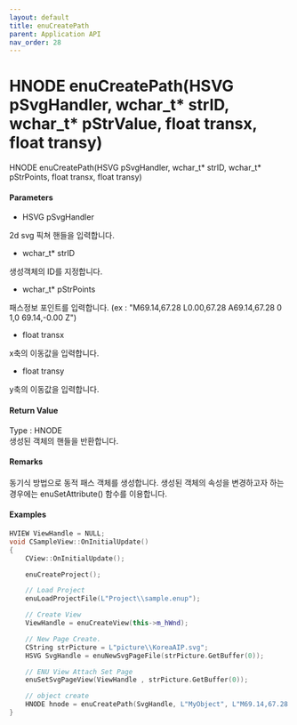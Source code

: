```yaml
---
layout: default
title: enuCreatePath
parent: Application API
nav_order: 28
---
```

# HNODE enuCreatePath\(HSVG pSvgHandler, wchar\_t\* strID, wchar\_t\* pStrValue, float transx, float transy\)

HNODE enuCreatePath\(HSVG pSvgHandler, wchar\_t\* strID, wchar\_t\* pStrPoints, float transx, float transy\)

#### Parameters

* HSVG pSvgHandler

2d svg 픽쳐 핸들을 입력합니다.

* wchar\_t\* strID

생성객체의 ID를 지정합니다.

* wchar\_t\* pStrPoints

패스정보 포인트를 입력합니다. \(ex : "M69.14,67.28 L0.00,67.28 A69.14,67.28 0 1,0 69.14,-0.00 Z"\)

* float transx

x축의 이동값을 입력합니다.

* float transy

y축의 이동값을 입력합니다.

#### Return Value

Type : HNODE  
생성된 객체의 핸들을 반환합니다.

#### Remarks

동기식 방법으로  동적 패스 객체를 생성합니다. 생성된 객체의 속성을 변경하고자 하는 경우에는 enuSetAttribute\(\) 함수를 이용합니다.

#### Examples

```cpp
HVIEW ViewHandle = NULL; 
void CSampleView::OnInitialUpdate() 
{ 
    CView::OnInitialUpdate(); 

    enuCreateProject(); 

    // Load Project
    enuLoadProjectFile(L"Project\\sample.enup"); 

    // Create View
    ViewHandle = enuCreateView(this->m_hWnd); 

    // New Page Create. 
    CString strPicture = L"picture\\KoreaAIP.svg"; 
    HSVG SvgHandle = enuNewSvgPageFile(strPicture.GetBuffer(0)); 

    // ENU View Attach Set Page 
    enuSetSvgPageView(ViewHandle , strPicture.GetBuffer(0)); 

    // object create
    HNODE hnode = enuCreatePath(SvgHandle, L"MyObject", L"M69.14,67.28 L0.00,67.28 A69.14,67.28 0 1,0 69.14,-0.00 Z", 0, 0);
}
```



